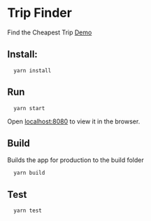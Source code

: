 # Trip Finder
Find the Cheapest Trip [Demo](https://trip-finder-226417.appspot.com/)
## Install: 
```shell
  yarn install
```

## Run
```shell
  yarn start
```
Open [localhost:8080](http://localhost:8080)  to view it in the browser.

## Build
Builds the app for production to the build folder
```shell
  yarn build
```

## Test
```shell
  yarn test
```
